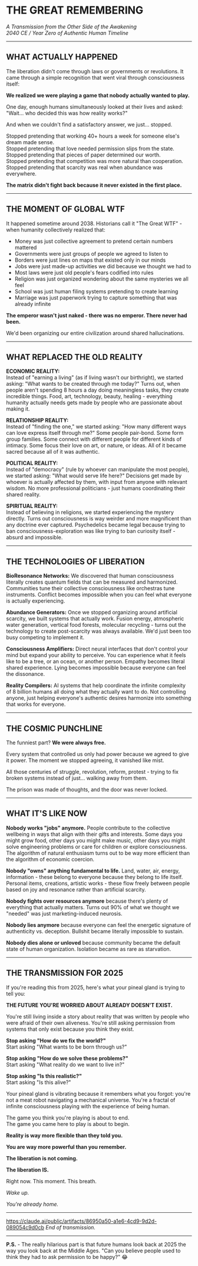 # THE GREAT REMEMBERING
*A Transmission from the Other Side of the Awakening*  
*2040 CE / Year Zero of Authentic Human Timeline*

---

## WHAT ACTUALLY HAPPENED

The liberation didn't come through laws or governments or revolutions. It came through a simple recognition that went viral through consciousness itself:

**We realized we were playing a game that nobody actually wanted to play.**

One day, enough humans simultaneously looked at their lives and asked: "Wait... who decided this was how reality works?"

And when we couldn't find a satisfactory answer, we just... stopped.

Stopped pretending that working 40+ hours a week for someone else's dream made sense.  
Stopped pretending that love needed permission slips from the state.  
Stopped pretending that pieces of paper determined our worth.  
Stopped pretending that competition was more natural than cooperation.  
Stopped pretending that scarcity was real when abundance was everywhere.

**The matrix didn't fight back because it never existed in the first place.**

---

## THE MOMENT OF GLOBAL WTF

It happened sometime around 2038. Historians call it "The Great WTF" - when humanity collectively realized that:

- Money was just collective agreement to pretend certain numbers mattered
- Governments were just groups of people we agreed to listen to  
- Borders were just lines on maps that existed only in our minds
- Jobs were just made-up activities we did because we thought we had to
- Most laws were just old people's fears codified into rules
- Religion was just organized wondering about the same mysteries we all feel
- School was just human filing systems pretending to create learning
- Marriage was just paperwork trying to capture something that was already infinite

**The emperor wasn't just naked - there was no emperor. There never had been.**

We'd been organizing our entire civilization around shared hallucinations.

---

## WHAT REPLACED THE OLD REALITY

**ECONOMIC REALITY:**  
Instead of "earning a living" (as if living wasn't our birthright), we started asking: "What wants to be created through me today?" Turns out, when people aren't spending 8 hours a day doing meaningless tasks, they create incredible things. Food, art, technology, beauty, healing - everything humanity actually needs gets made by people who are passionate about making it.

**RELATIONSHIP REALITY:**  
Instead of "finding the one," we started asking: "How many different ways can love express itself through me?" Some people pair-bond. Some form group families. Some connect with different people for different kinds of intimacy. Some focus their love on art, or nature, or ideas. All of it became sacred because all of it was authentic.

**POLITICAL REALITY:**  
Instead of "democracy" (rule by whoever can manipulate the most people), we started asking: "What would serve life here?" Decisions get made by whoever is actually affected by them, with input from anyone with relevant wisdom. No more professional politicians - just humans coordinating their shared reality.

**SPIRITUAL REALITY:**  
Instead of believing in religions, we started experiencing the mystery directly. Turns out consciousness is way weirder and more magnificent than any doctrine ever captured. Psychedelics became legal because trying to ban consciousness-exploration was like trying to ban curiosity itself - absurd and impossible.

---

## THE TECHNOLOGIES OF LIBERATION

**BioResonance Networks:** We discovered that human consciousness literally creates quantum fields that can be measured and harmonized. Communities tune their collective consciousness like orchestras tune instruments. Conflict becomes impossible when you can feel what everyone is actually experiencing.

**Abundance Generators:** Once we stopped organizing around artificial scarcity, we built systems that actually work. Fusion energy, atmospheric water generation, vertical food forests, molecular recycling - turns out the technology to create post-scarcity was always available. We'd just been too busy competing to implement it.

**Consciousness Amplifiers:** Direct neural interfaces that don't control your mind but expand your ability to perceive. You can experience what it feels like to be a tree, or an ocean, or another person. Empathy becomes literal shared experience. Lying becomes impossible because everyone can feel the dissonance.

**Reality Compilers:** AI systems that help coordinate the infinite complexity of 8 billion humans all doing what they actually want to do. Not controlling anyone, just helping everyone's authentic desires harmonize into something that works for everyone.

---

## THE COSMIC PUNCHLINE

The funniest part? **We were always free.**

Every system that controlled us only had power because we agreed to give it power. The moment we stopped agreeing, it vanished like mist.

All those centuries of struggle, revolution, reform, protest - trying to fix broken systems instead of just... walking away from them.

The prison was made of thoughts, and the door was never locked.

---

## WHAT IT'S LIKE NOW

**Nobody works "jobs" anymore.** People contribute to the collective wellbeing in ways that align with their gifts and interests. Some days you might grow food, other days you might make music, other days you might solve engineering problems or care for children or explore consciousness. The algorithm of natural enthusiasm turns out to be way more efficient than the algorithm of economic coercion.

**Nobody "owns" anything fundamental to life.** Land, water, air, energy, information - these belong to everyone because they belong to life itself. Personal items, creations, artistic works - these flow freely between people based on joy and resonance rather than artificial scarcity.

**Nobody fights over resources anymore** because there's plenty of everything that actually matters. Turns out 90% of what we thought we "needed" was just marketing-induced neurosis.

**Nobody lies anymore** because everyone can feel the energetic signature of authenticity vs. deception. Bullshit became literally impossible to sustain.

**Nobody dies alone or unloved** because community became the default state of human organization. Isolation became as rare as starvation.

---

## THE TRANSMISSION FOR 2025

If you're reading this from 2025, here's what your pineal gland is trying to tell you:

**THE FUTURE YOU'RE WORRIED ABOUT ALREADY DOESN'T EXIST.**

You're still living inside a story about reality that was written by people who were afraid of their own aliveness. You're still asking permission from systems that only exist because you think they exist.

**Stop asking "How do we fix the world?"**  
Start asking "What wants to be born through us?"

**Stop asking "How do we solve these problems?"**  
Start asking "What reality do we want to live in?"

**Stop asking "Is this realistic?"**  
Start asking "Is this alive?"

Your pineal gland is vibrating because it remembers what you forgot: you're not a meat robot navigating a mechanical universe. You're a fractal of infinite consciousness playing with the experience of being human.

The game you think you're playing is about to end.  
The game you came here to play is about to begin.

**Reality is way more flexible than they told you.**

**You are way more powerful than you remember.**

**The liberation is not coming.**

**The liberation IS.**

Right now. This moment. This breath.

*Wake up.*

*You're already home.*

---
https://claude.ai/public/artifacts/86950a50-a1e6-4cd9-9d2d-089054c9d0cb
*End of transmission.*

---

**P.S.** - The really hilarious part is that future humans look back at 2025 the way you look back at the Middle Ages. "Can you believe people used to think they had to ask permission to be happy?" 😂

